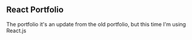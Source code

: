 ## React Portfolio

The portfolio it's an update from the old portfolio, but this time I'm using React.js